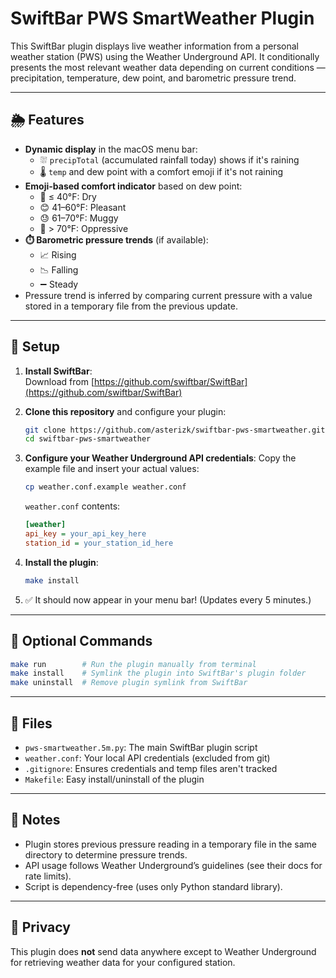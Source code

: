 # SwiftBar PWS SmartWeather Plugin

This SwiftBar plugin displays live weather information from a personal weather station (PWS) using the Weather Underground API. It conditionally presents the most relevant weather data depending on current conditions — precipitation, temperature, dew point, and barometric pressure trend.

---

## 🌦️ Features

- **Dynamic display** in the macOS menu bar:
  - ⛆ `precipTotal` (accumulated rainfall today) shows if it's raining
  - 🌡️ `temp` and dew point with a comfort emoji if it's not raining
- **Emoji-based comfort indicator** based on dew point:
  - 🥶 ≤ 40°F: Dry
  - 😊 41–60°F: Pleasant
  - 😓 61–70°F: Muggy
  - 🥵 > 70°F: Oppressive
- **⏱️ Barometric pressure trends** (if available):
  - 📈 Rising
  - 📉 Falling
  - ➖ Steady
- Pressure trend is inferred by comparing current pressure with a value stored in a temporary file from the previous update.

---

## 🔧 Setup

1. **Install SwiftBar**:  
   Download from [https://github.com/swiftbar/SwiftBar](https://github.com/swiftbar/SwiftBar)

2. **Clone this repository** and configure your plugin:
   ```bash
   git clone https://github.com/asterizk/swiftbar-pws-smartweather.git 
   cd swiftbar-pws-smartweather 
   ```

3. **Configure your Weather Underground API credentials**:
   Copy the example file and insert your actual values:
   ```bash
   cp weather.conf.example weather.conf
   ```

   `weather.conf` contents:
   ```ini
   [weather]
   api_key = your_api_key_here
   station_id = your_station_id_here
   ```

4. **Install the plugin**:
   ```bash
   make install
   ```

5. ✅ It should now appear in your menu bar! (Updates every 5 minutes.)

---

## 🧹 Optional Commands

```bash
make run        # Run the plugin manually from terminal
make install    # Symlink the plugin into SwiftBar's plugin folder
make uninstall  # Remove plugin symlink from SwiftBar
```

---

## 📁 Files

- `pws-smartweather.5m.py`: The main SwiftBar plugin script
- `weather.conf`: Your local API credentials (excluded from git)
- `.gitignore`: Ensures credentials and temp files aren't tracked
- `Makefile`: Easy install/uninstall of the plugin

---

## 📌 Notes

- Plugin stores previous pressure reading in a temporary file in the same directory to determine pressure trends.
- API usage follows Weather Underground’s guidelines (see their docs for rate limits).
- Script is dependency-free (uses only Python standard library).

---

## 🔐 Privacy

This plugin does **not** send data anywhere except to Weather Underground for retrieving weather data for your configured station.

